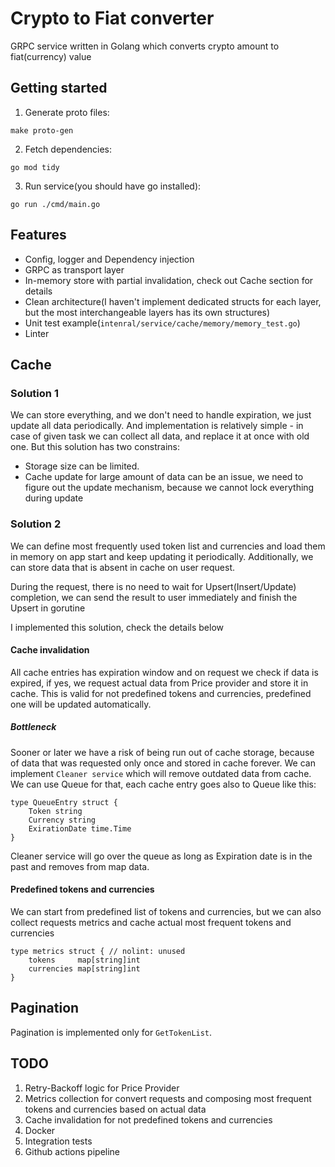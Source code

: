 # Crypto to Fiat converter

GRPC service written in Golang which converts crypto amount to fiat(currency) value

## Getting started

1. Generate proto files:
```
make proto-gen
```
2. Fetch dependencies:
```
go mod tidy
```
3. Run service(you should have go installed):
```
go run ./cmd/main.go
```

## Features

- Config, logger and Dependency injection
- GRPC as transport layer
- In-memory store with partial invalidation, check out Cache section for details
- Clean architecture(I haven't implement dedicated structs for each layer, but the most interchangeable layers has its own structures)
- Unit test example(`intenral/service/cache/memory/memory_test.go`)
- Linter

## Cache

### Solution 1

We can store everything, and we don't need to handle expiration, we just update all data periodically. 
And implementation is relatively simple - in case of given task we can collect all data, and replace it at once with old one.
But this solution has two constrains:
- Storage size can be limited.
- Cache update for large amount of data can be an issue, we need to figure out the update mechanism, because we cannot lock everything during update

### Solution 2

We can define most frequently used token list and currencies and load them in memory on app start and keep updating it periodically.
Additionally, we can store data that is absent in cache on user request. 

During the request, there is no need to wait for Upsert(Insert/Update) completion, we can send the result to user immediately and finish the Upsert in gorutine

I implemented this solution, check the details below

#### Cache invalidation

All cache entries has expiration window and on request we check if data is expired, 
if yes, we request actual data from Price provider and store it in cache. 
This is valid for not predefined tokens and currencies, predefined one will be updated automatically.

##### Bottleneck

Sooner or later we have a risk of being run out of cache storage, because of data that was requested only once and stored in cache forever.
We can implement `Cleaner service` which will remove outdated data from cache.
We can use Queue for that, each cache entry goes also to Queue like this:
```
type QueueEntry struct {
	Token string
	Currency string
	ExirationDate time.Time
}
```
Cleaner service will go over the queue as long as Expiration date is in the past and removes from map data.

#### Predefined tokens and currencies

We can start from predefined list of tokens and currencies, 
but we can also collect requests metrics and cache actual most frequent tokens and currencies

```
type metrics struct { // nolint: unused
	tokens     map[string]int
	currencies map[string]int
}
```


## Pagination

Pagination is implemented only for `GetTokenList`.

## TODO
1. Retry-Backoff logic for Price Provider
2. Metrics collection for convert requests and composing most frequent tokens and currencies based on actual data
3. Cache invalidation for not predefined tokens and currencies
4. Docker
5. Integration tests
6. Github actions pipeline